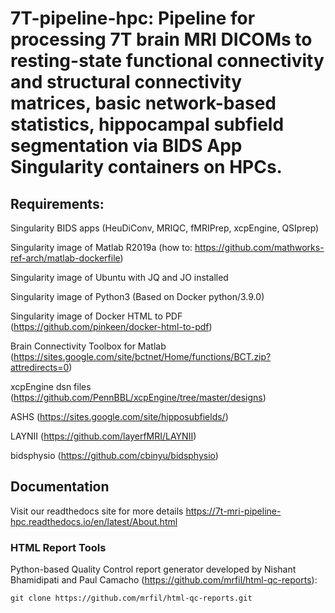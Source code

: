 # 7T-pipeline-hpc: Pipeline for processing 7T brain MRI DICOMs to resting-state functional connectivity and structural connectivity matrices, basic network-based statistics, hippocampal subfield segmentation via BIDS App Singularity containers on HPCs. 

## Requirements: 

Singularity BIDS apps (HeuDiConv, MRIQC, fMRIPrep, xcpEngine, QSIprep) 

Singularity image of Matlab R2019a (how to: https://github.com/mathworks-ref-arch/matlab-dockerfile) 

Singularity image of Ubuntu with JQ and JO installed

Singularity image of Python3 (Based on Docker python/3.9.0) 

Singularity image of Docker HTML to PDF (https://github.com/pinkeen/docker-html-to-pdf) 

Brain Connectivity Toolbox for Matlab (https://sites.google.com/site/bctnet/Home/functions/BCT.zip?attredirects=0) 

xcpEngine dsn files (https://github.com/PennBBL/xcpEngine/tree/master/designs) 

ASHS (https://sites.google.com/site/hipposubfields/) 

LAYNII (https://github.com/layerfMRI/LAYNII) 

bidsphysio (https://github.com/cbinyu/bidsphysio)



## Documentation

Visit our readthedocs site for more details https://7t-mri-pipeline-hpc.readthedocs.io/en/latest/About.html


### HTML Report Tools

Python-based Quality Control report generator developed by Nishant Bhamidipati and Paul Camacho (https://github.com/mrfil/html-qc-reports):

```
git clone https://github.com/mrfil/html-qc-reports.git
```

